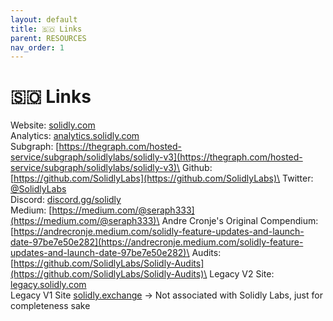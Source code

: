 ```yaml
---
layout: default
title: 🇸🇴 Links
parent: RESOURCES
nav_order: 1
---
```


# 🇸🇴 Links

Website: [solidly.com](https://solidly.com/)\
Analytics: [analytics.solidly.com](https://analytics.solidly.com)\
Subgraph: [https://thegraph.com/hosted-service/subgraph/solidlylabs/solidly-v3](https://thegraph.com/hosted-service/subgraph/solidlylabs/solidly-v3)\
Github: [https://github.com/SolidlyLabs](https://github.com/SolidlyLabs)\
Twitter: [@SolidlyLabs](https://twitter.com/SolidlyLabs)\
Discord: [discord.gg/solidly](https://t.co/Mws6cpLVA4)\
Medium: [https://medium.com/@seraph333](https://medium.com/@seraph333)\
Andre Cronje's Original Compendium: [https://andrecronje.medium.com/solidly-feature-updates-and-launch-date-97be7e50e282](https://andrecronje.medium.com/solidly-feature-updates-and-launch-date-97be7e50e282)\
Audits: [https://github.com/SolidlyLabs/Solidly-Audits](https://github.com/SolidlyLabs/Solidly-Audits)\
Legacy V2 Site: [legacy.solidly.com](https://legacy.solidly.com)\
Legacy V1 Site [solidly.exchange](https://solidly.exchange/) -> Not associated with Solidly Labs, just for completeness sake
